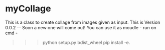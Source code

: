 # myCollage
This is a class to create collage from images given as input. 
This is Version 0.0.2 -- Soon a new one will come out!
You can use it as moudle - 
run on cmd - 

>>>python setup.py bdist_wheel
>>>pip install -e.
